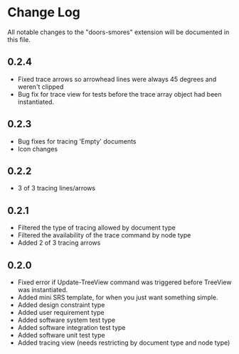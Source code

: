 # Change Log

All notable changes to the "doors-smores" extension will be documented in this file.

## 0.2.4
- Fixed trace arrows so arrowhead lines were always 45 degrees and weren't clipped
- Bug fix for trace view for tests before the trace array object had been instantiated.

## 0.2.3
- Bug fixes for tracing 'Empty' documents
- Icon changes

## 0.2.2
- 3 of 3 tracing lines/arrows

## 0.2.1
- Filtered the type of tracing allowed by document type
- Filtered the availability of the trace command by node type
- Added 2 of 3 tracing arrows

## 0.2.0

- Fixed error if Update-TreeView command was triggered before TreeView was instantiated.
- Added mini SRS template, for when you just want something simple.
- Added design constraint type
- Added user requirement type
- Added software system test type
- Added software integration test type
- Added software unit test type
- Added tracing view (needs restricting by document type and node type)
